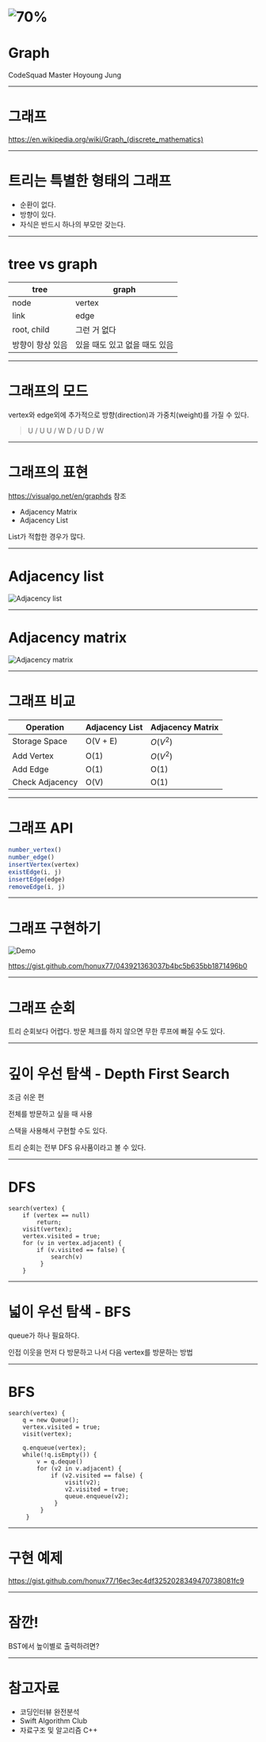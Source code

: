 # ![70%](images/img_blue.png)
# Graph
CodeSquad Master
Hoyoung Jung

---
# 그래프
https://en.wikipedia.org/wiki/Graph_(discrete_mathematics)

---
# 트리는 특별한 형태의 그래프 
- 순환이 없다. 
- 방향이 있다. 
- 자식은 반드시 하나의 부모만 갖는다. 

---

# tree vs graph

| tree        | graph   |
| ----------- | ------- |
| node        | vertex  |
| link        | edge    |
| root, child | 그런 거 없다 |
|방향이 항상 있음 | 있을 때도 있고 없을 때도 있음

---
# 그래프의 모드

vertex와 edge외에 추가적으로 방향(direction)과 가중치(weight)를 가질 수 있다. 

> U / U 
> U / W
> D / U
> D / W

---
# 그래프의 표현

https://visualgo.net/en/graphds 참조

- Adjacency Matrix
- Adjacency List

List가 적합한 경우가 많다. 

---
# Adjacency list

![Adjacency list](Graph/Images/AdjacencyList.png)

---
# Adjacency matrix

![Adjacency matrix](Graph/Images/AdjacencyMatrix.png)

---
# 그래프 비교 

| Operation       | Adjacency List | Adjacency Matrix |
| --------------- | -------------- | ---------------- |
| Storage Space   | O(V + E)       | $O(V^2)$         |
| Add Vertex      | O(1)           | $O(V^2)$         |
| Add Edge        | O(1)           | O(1)             |
| Check Adjacency | O(V)           | O(1)             |
---
# 그래프 API 
```javascript
number_vertex()
number_edge()
insertVertex(vertex)
existEdge(i, j)
insertEdge(edge)
removeEdge(i, j)
```

---
# 그래프 구현하기 

![Demo](Graph/Images/Demo1.png)

https://gist.github.com/honux77/043921363037b4bc5b635bb1871496b0

---
# 그래프 순회

트리 순회보다 어렵다.
방문 체크를 하지 않으면 무한 루프에 빠질 수도 있다. 

---
# 깊이 우선 탐색 - Depth First Search

조금 쉬운 편 

전체를 방문하고 싶을 때 사용 

스택을 사용해서 구현할 수도 있다.

트리 순회는 전부 DFS 유사품이라고 볼 수 있다.

---
# DFS
```
search(vertex) {
    if (vertex == null) 
        return;
    visit(vertex);
    vertex.visited = true;
    for (v in vertex.adjacent) {
    	if (v.visited == false) {
            search(v)
         }
    }
```

---
# 넓이 우선 탐색 - BFS

queue가 하나 필요하다. 

인접 이웃을 먼저 다 방문하고 나서 다음 vertex를 방문하는 방법 

---
# BFS

```
search(vertex) {
    q = new Queue();
    vertex.visited = true;
    visit(vertex);
    
    q.enqueue(vertex);
    while(!q.isEmpty()) {
        v = q.deque()
        for (v2 in v.adjacent) {
            if (v2.visited == false) {
                visit(v2);
                v2.visited = true;
                queue.enqueue(v2);
             }
         }
     }
```
---
# 구현 예제

https://gist.github.com/honux77/16ec3ec4df3252028349470738081fc9

---
# 잠깐! 

BST에서 높이별로 출력하려면? 

---
# 참고자료

- 코딩인터뷰 완전분석
- Swift Algorithm Club 
- 자료구조 및 알고리즘 C++